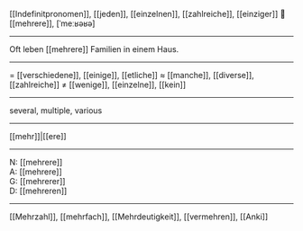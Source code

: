 [[Indefinitpronomen]], [[jeden]], [[einzelnen]], [[zahlreiche]], [[einziger]]
🔵 [[mehrere]], [ˈmeːʁəʁə]

---
Oft leben [[mehrere]] Familien in einem Haus.


---
= [[verschiedene]], [[einige]], [[etliche]]
≈ [[manche]], [[diverse]], [[zahlreiche]]
≠ [[wenige]], [[einzelne]], [[kein]]

---
several, multiple, various

---
[[mehr]]|[[ere]]

---
N: [[mehrere]]  
A: [[mehrere]]  
G: [[mehrerer]]  
D: [[mehreren]]  

---
[[Mehrzahl]], [[mehrfach]], [[Mehrdeutigkeit]], [[vermehren]], [[Anki]]